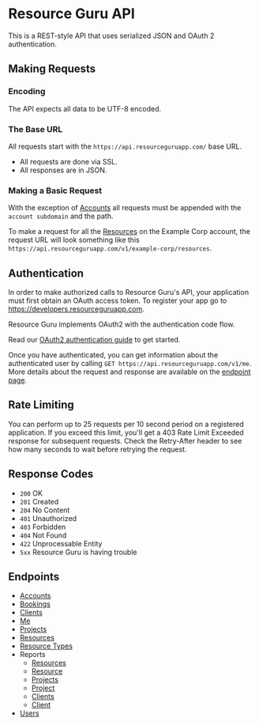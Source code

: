# Resource Guru API

This is a REST-style API that uses serialized JSON and OAuth 2 authentication.

## Making Requests

### Encoding

The API expects all data to be UTF-8 encoded.

### The Base URL

All requests start with the `https://api.resourceguruapp.com/` base URL.

* All requests are done via SSL.
* All responses are in JSON.

### Making a Basic Request

With the exception of [Accounts](./endpoints/accounts.md) all requests must be appended with the `account subdomain`
and the path.

To make a request for all the [Resources](./endpoints/resources.md) on the Example Corp account, the request URL will look
something like this `https://api.resourceguruapp.com/v1/example-corp/resources`.

## Authentication

In order to make authorized calls to Resource Guru's API, your application must first obtain an OAuth access token.
To register your app go to https://developers.resourceguruapp.com.

Resource Guru implements OAuth2 with the authentication code flow.

Read our [OAuth2 authentication guide](./sections/authentication.md) to get started.

Once you have authenticated, you can get information about the authenticated user by calling `GET https://api.resourceguruapp.com/v1/me`. More details about the request and response are available on the [endpoint page](./endpoints/me.md).

## Rate Limiting

You can perform up to 25 requests per 10 second period on a registered application. If you exceed this limit, you'll get a 403 Rate Limit Exceeded response for subsequent requests. Check the Retry-After header to see how many seconds to wait before retrying the request.

## Response Codes

* `200` OK
* `201` Created
* `204` No Content
* `401` Unauthorized
* `403` Forbidden
* `404` Not Found
* `422` Unprocessable Entity
* `5xx` Resource Guru is having trouble

## Endpoints

* [Accounts](./endpoints/accounts.md)
* [Bookings](./endpoints/bookings.md)
* [Clients](./endpoints/clients.md)
* [Me](./endpoints/me.md)
* [Projects](./endpoints/projects.md)
* [Resources](./endpoints/resources.md)
* [Resource Types](./endpoints/resource_types.md)
* Reports
  * [Resources](./endpoints/reports/resources.md)
  * [Resource](./endpoints/reports/resource.md)
  * [Projects](./endpoints/reports/projects.md)
  * [Project](./endpoints/reports/project.md)
  * [Clients](./endpoints/reports/clients.md)
  * [Client](./endpoints/reports/client.md)
* [Users](./endpoints/users.md)
